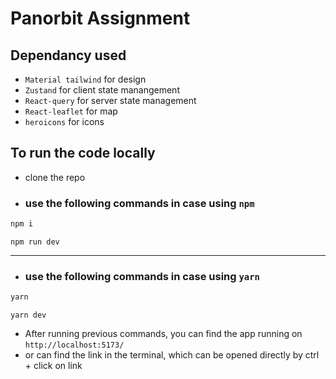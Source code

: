 # Panorbit Assignment

## Dependancy used

- `Material tailwind` for design
- `Zustand` for client state manangement
- `React-query` for server state management
- `React-leaflet` for map
- `heroicons` for icons

## To run the code locally

- clone the repo
- ### use the following commands in case using `npm`

```sh
npm i
```

```
npm run dev
```

<hr/>

- ### use the following commands in case using `yarn`

```bash
yarn
```

```
yarn dev
```

- After running previous commands, you can find the app running on
  `http://localhost:5173/`
- or can find the link in the terminal, which can be opened directly by ctrl + click on link
